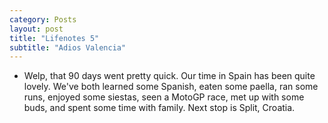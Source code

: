 ```yaml
---
category: Posts
layout: post
title: "Lifenotes 5"
subtitle: "Adios Valencia"
---
```

- Welp, that 90 days went pretty quick. Our time in Spain has been quite
  lovely. We've both learned some Spanish, eaten some paella, ran some runs,
  enjoyed some siestas, seen a MotoGP race, met up with some buds, and spent
  some time with family. Next stop is Split, Croatia.
